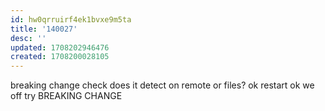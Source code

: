 ```yaml
---
id: hw0qrruirf4ek1bvxe9m5ta
title: '140027'
desc: ''
updated: 1708202946476
created: 1708200028105
---
```

breaking change check
does it detect on remote or files?
ok restart
ok we off
try BREAKING CHANGE